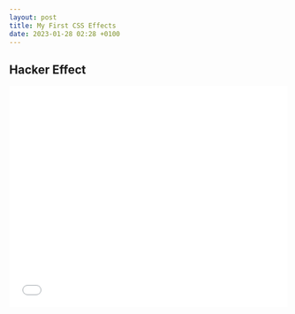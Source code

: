 ```yaml
---
layout: post
title: My First CSS Effects
date: 2023-01-28 02:28 +0100
---
```

## Hacker Effect

<iframe
    src="{% link effects/hacker.html %}"
    style="width:100%; height:10vh;"
    frameborder="0"
    scrolling="no"
></iframe>
